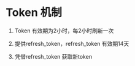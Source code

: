 # Token 机制

1. Token 有效期为2小时，每2小时刷新一次

2. 提供refresh_token，refresh_token 有效期14天

3. 凭借refresh_token 获取新token
